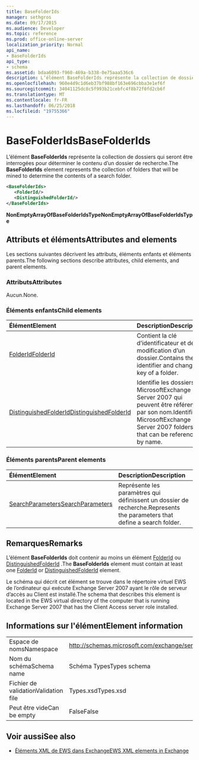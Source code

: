```yaml
---
title: BaseFolderIds
manager: sethgros
ms.date: 09/17/2015
ms.audience: Developer
ms.topic: reference
ms.prod: office-online-server
localization_priority: Normal
api_name:
- BaseFolderIds
api_type:
- schema
ms.assetid: bdaa6093-f960-469a-b338-0e75aaa536c6
description: L’élément BaseFolderIds représente la collection de dossiers qui seront être interrogées pour déterminer le contenu d’un dossier de recherche.
ms.openlocfilehash: 960e4d9c1d6eb37bf988bf163e696cbba3e1ef6f
ms.sourcegitcommit: 34041125dc8c5f993b21cebfc4f8b72f0fd2cb6f
ms.translationtype: MT
ms.contentlocale: fr-FR
ms.lasthandoff: 06/25/2018
ms.locfileid: "19755366"
---
```

# <a name="basefolderids"></a><span data-ttu-id="436b8-103">BaseFolderIds</span><span class="sxs-lookup"><span data-stu-id="436b8-103">BaseFolderIds</span></span>

<span data-ttu-id="436b8-104">L’élément **BaseFolderIds** représente la collection de dossiers qui seront être interrogées pour déterminer le contenu d’un dossier de recherche.</span><span class="sxs-lookup"><span data-stu-id="436b8-104">The **BaseFolderIds** element represents the collection of folders that will be mined to determine the contents of a search folder.</span></span> 
  
```xml
<BaseFolderIds>
   <FolderId/>
   <DistinguishedFolderId/>
</BaseFolderIds>
```

 <span data-ttu-id="436b8-105">**NonEmptyArrayOfBaseFolderIdsType**</span><span class="sxs-lookup"><span data-stu-id="436b8-105">**NonEmptyArrayOfBaseFolderIdsType**</span></span>
## <a name="attributes-and-elements"></a><span data-ttu-id="436b8-106">Attributs et éléments</span><span class="sxs-lookup"><span data-stu-id="436b8-106">Attributes and elements</span></span>

<span data-ttu-id="436b8-107">Les sections suivantes décrivent les attributs, éléments enfants et éléments parents.</span><span class="sxs-lookup"><span data-stu-id="436b8-107">The following sections describe attributes, child elements, and parent elements.</span></span>
  
### <a name="attributes"></a><span data-ttu-id="436b8-108">Attributs</span><span class="sxs-lookup"><span data-stu-id="436b8-108">Attributes</span></span>

<span data-ttu-id="436b8-109">Aucun.</span><span class="sxs-lookup"><span data-stu-id="436b8-109">None.</span></span>
  
### <a name="child-elements"></a><span data-ttu-id="436b8-110">Éléments enfants</span><span class="sxs-lookup"><span data-stu-id="436b8-110">Child elements</span></span>

|<span data-ttu-id="436b8-111">**Élément**</span><span class="sxs-lookup"><span data-stu-id="436b8-111">**Element**</span></span>|<span data-ttu-id="436b8-112">**Description**</span><span class="sxs-lookup"><span data-stu-id="436b8-112">**Description**</span></span>|
|:-----|:-----|
|[<span data-ttu-id="436b8-113">FolderId</span><span class="sxs-lookup"><span data-stu-id="436b8-113">FolderId</span></span>](folderid.md) <br/> |<span data-ttu-id="436b8-114">Contient la clé d’identificateur et de modification d’un dossier.</span><span class="sxs-lookup"><span data-stu-id="436b8-114">Contains the identifier and change key of a folder.</span></span>  <br/> |
|[<span data-ttu-id="436b8-115">DistinguishedFolderId</span><span class="sxs-lookup"><span data-stu-id="436b8-115">DistinguishedFolderId</span></span>](distinguishedfolderid.md) <br/> |<span data-ttu-id="436b8-116">Identifie les dossiers MicrosoftExchange Server 2007 qui peuvent être référencés par son nom.</span><span class="sxs-lookup"><span data-stu-id="436b8-116">Identifies MicrosoftExchange Server 2007 folders that can be referenced by name.</span></span>  <br/> |
   
### <a name="parent-elements"></a><span data-ttu-id="436b8-117">Éléments parents</span><span class="sxs-lookup"><span data-stu-id="436b8-117">Parent elements</span></span>

|<span data-ttu-id="436b8-118">**Élément**</span><span class="sxs-lookup"><span data-stu-id="436b8-118">**Element**</span></span>|<span data-ttu-id="436b8-119">**Description**</span><span class="sxs-lookup"><span data-stu-id="436b8-119">**Description**</span></span>|
|:-----|:-----|
|[<span data-ttu-id="436b8-120">SearchParameters</span><span class="sxs-lookup"><span data-stu-id="436b8-120">SearchParameters</span></span>](searchparameters.md) <br/> |<span data-ttu-id="436b8-121">Représente les paramètres qui définissent un dossier de recherche.</span><span class="sxs-lookup"><span data-stu-id="436b8-121">Represents the parameters that define a search folder.</span></span>  <br/> |
   
## <a name="remarks"></a><span data-ttu-id="436b8-122">Remarques</span><span class="sxs-lookup"><span data-stu-id="436b8-122">Remarks</span></span>

<span data-ttu-id="436b8-123">L’élément **BaseFolderIds** doit contenir au moins un élément [FolderId](folderid.md) ou [DistinguishedFolderId](distinguishedfolderid.md) .</span><span class="sxs-lookup"><span data-stu-id="436b8-123">The **BaseFolderIds** element must contain at least one [FolderId](folderid.md) or [DistinguishedFolderId](distinguishedfolderid.md) element.</span></span> 
  
<span data-ttu-id="436b8-124">Le schéma qui décrit cet élément se trouve dans le répertoire virtuel EWS de l’ordinateur qui exécute Exchange Server 2007 ayant le rôle de serveur d’accès au Client est installé.</span><span class="sxs-lookup"><span data-stu-id="436b8-124">The schema that describes this element is located in the EWS virtual directory of the computer that is running Exchange Server 2007 that has the Client Access server role installed.</span></span>
  
## <a name="element-information"></a><span data-ttu-id="436b8-125">Informations sur l'élément</span><span class="sxs-lookup"><span data-stu-id="436b8-125">Element information</span></span>

|||
|:-----|:-----|
|<span data-ttu-id="436b8-126">Espace de noms</span><span class="sxs-lookup"><span data-stu-id="436b8-126">Namespace</span></span>  <br/> |http://schemas.microsoft.com/exchange/services/2006/types  <br/> |
|<span data-ttu-id="436b8-127">Nom du schéma</span><span class="sxs-lookup"><span data-stu-id="436b8-127">Schema name</span></span>  <br/> |<span data-ttu-id="436b8-128">Schéma Types</span><span class="sxs-lookup"><span data-stu-id="436b8-128">Types schema</span></span>  <br/> |
|<span data-ttu-id="436b8-129">Fichier de validation</span><span class="sxs-lookup"><span data-stu-id="436b8-129">Validation file</span></span>  <br/> |<span data-ttu-id="436b8-130">Types.xsd</span><span class="sxs-lookup"><span data-stu-id="436b8-130">Types.xsd</span></span>  <br/> |
|<span data-ttu-id="436b8-131">Peut être vide</span><span class="sxs-lookup"><span data-stu-id="436b8-131">Can be empty</span></span>  <br/> |<span data-ttu-id="436b8-132">False</span><span class="sxs-lookup"><span data-stu-id="436b8-132">False</span></span>  <br/> |
   
## <a name="see-also"></a><span data-ttu-id="436b8-133">Voir aussi</span><span class="sxs-lookup"><span data-stu-id="436b8-133">See also</span></span>



- [<span data-ttu-id="436b8-134">Éléments XML de EWS dans Exchange</span><span class="sxs-lookup"><span data-stu-id="436b8-134">EWS XML elements in Exchange</span></span>](ews-xml-elements-in-exchange.md)

